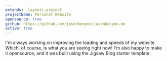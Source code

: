 ```yaml
---
extends: _layouts.project
projectName: Personal Website
opensource: true
github: https://github.com/jasonkenyon/jasonkenyon.me
active: true
---
```


I'm always working on improving the loading and speeds of my website. Which, of course, is what you are seeing right now! I'm also happy to make it opensource, and it was built using the Jigsaw Blog starter template.